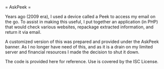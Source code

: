 = AskPeek =

Years ago (2009 era), I used a device called a Peek to access my email on the go. To
assist in making this useful, I put together an application (in PHP) that would check
various websites, repackage extracted information, and return it via email.

A customized version of this was prepared and provided under the AskPeek banner. As I
no longer have need of this, and as it is a drain on my limited server and financial
resources I made the decision to shut it down.

The code is provided here for reference. Use is covered by the ISC License.

